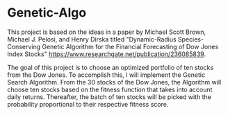 # Genetic-Algo


This project is based on the ideas in a paper by Michael Scott Brown, Michael J. Pelosi, and Henry Dirska titled "Dynamic-Radius Species-Conserving Genetic Algorithm for the Financial Forecasting of Dow Jones Index Stocks" https://www.researchgate.net/publication/236085839.


The goal of this project is to choose an optimized portfolio of ten stocks from the Dow Jones. To accomplish this, I will implement the Genetic Search Algorithm.
From the 30 stocks of the Dow Jones, the Algorithm will choose ten stocks based on the fitness function that takes into account daily returns. Thereafter, the batch of ten stocks will be picked with the probability proportional to their respective fitness score.





